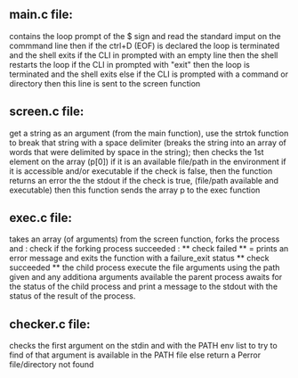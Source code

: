 ## main.c file:

contains the loop prompt of the $ sign and read the standard imput on the commmand line
then if the ctrl+D (EOF) is declared the loop is terminated and the shell exits
if the CLI in prompted with an empty line then the shell restarts the loop
if the CLI in prompted with "exit" then the loop is terminated and the shell exits
else if the CLI is prompted with a command or directory then this line is sent to the screen function 


## screen.c file:

get a string as an argument (from the main function), 
use the strtok function to break that string with a space delimiter (breaks the string into an array of words that were delimited by space in the string);
then checks the 1st element on the array (p[0]) if it is an available file/path in the environment if it is accessible and/or executable
if the check is false, then the function returns an error the the stdout
if the check is true, (file/path available and executable) then this function sends the array p to the exec function

## exec.c file:
takes an array (of arguments) from the screen function,
forks the process and :
check if the forking process succeeded :
** check failed ** = prints an error message and exits the function with a failure_exit status
** check succeeded ** 
the child process execute the file arguments using the path given and any additiona arguments available
the parent process awaits for the status of the child process and print a message to the stdout with the status of the result of the process.


## checker.c file:

checks the first argument on the stdin and with the PATH env list to try to find of that argument is available in the PATH file else return a Perror file/directory not found